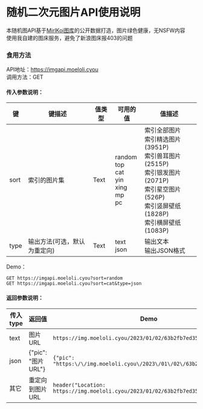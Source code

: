 # 随机二次元图片API使用说明
本随机图API基于[MirlKoi图库](https://iw233.cn)的公开数据打造，图片绿色健康，无NSFW内容<br>
使用我自建的图床服务，避免了新浪图床报403的问题<br>
### 食用方法
API地址：https://imgapi.moeloli.cyou<br>
调用方法：GET<br>
#### 传入参数说明：
| 键 | 键描述 | 值类型 | 可用的值 | 值描述 |
| --- | --- | --- | --- | --- |
| sort | 索引的图片集 | Text | random<br>top<br>cat<br>yin<br>xing<br>mp<br>pc | 索引全部图片<br>索引精选图片 (3951P)<br>索引兽耳图片 (2515P)<br>索引银发图片 (2071P)<br>索引星空图片 (526P)<br>索引竖屏壁纸 (1828P)<br>索引横屏壁纸 (1083P) |
| type | 输出方法(可选，默认为重定向) | Text | text<br>json | 输出文本<br>输出JSON格式 |

Demo：<br>
```
GET https://imgapi.moeloli.cyou?sort=random
GET https://imgapi.moeloli.cyou?sort=cat&type=json
```
#### 返回参数说明：
| 传入type | 返回值 | Demo |
| --- | --- | --- |
| text | 图片URL | ```https://img.moeloli.cyou/2023/01/02/63b2fb7ed3537.jpg``` |
| json | {"pic": "图片URL"} | ```{"pic": "https:\/\/img.moeloli.cyou\/2023\/01\/02\/63b2fb7ed3537.jpg"}``` |
| 其它 | 重定向到图片URL | ```header("Location: https://img.moeloli.cyou/2023/01/02/63b2fb7ed3537.jpg")``` |
